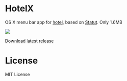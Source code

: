 # HotelX

OS X menu bar app for [hotel](https://github.com/typicode/hotel), based on [Statut](https://github.com/djyde/Statut). Only 1.6MB 

![](https://cloud.githubusercontent.com/assets/914329/12062288/706d76ea-afd4-11e5-8bb2-ab7759a61014.png)

[Download latest release](https://github.com/djyde/HotelX/releases)

# License

MIT License